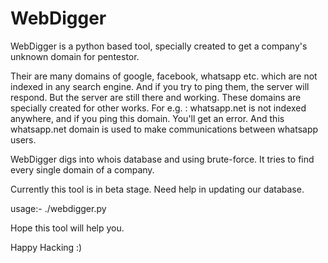 # WebDigger
WebDigger is a python based tool, specially created to get a company's unknown domain for pentestor.

Their are many domains of google, facebook, whatsapp etc. which are not indexed in any search engine. And if you try to ping them, the server will respond.
But the server are still there and working. These domains are specially created for other works.
For e.g. : whatsapp.net is not indexed anywhere, and if you ping this domain. You'll get an error.
And this whatsapp.net domain is used to make communications between whatsapp users.

WebDigger digs into whois database and using brute-force. It tries to find every single domain of a company.


Currently this tool is in beta stage. Need help in updating our database.

usage:-  ./webdigger.py

Hope this tool will help you. 

Happy Hacking :)
